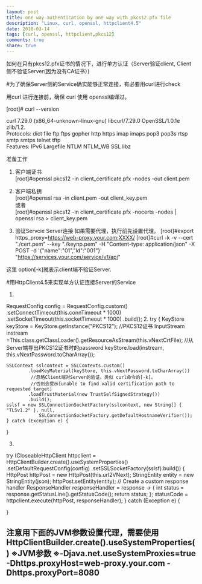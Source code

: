 ```yaml
---
layout: post
title: one way authentication by one way with pkcs12.pfx file
description: "Linux, curl, openssl, httpclient4.5"
date: 2018-03-14
tags: [curl, openssl, httpclient,pkcs12]
comments: true
share: true
---
```


如何在只有pkcs12.pfx证书的情况下，进行单方认证（Server验证client, Client侧不验证Server(因为没有CA证书）)  

#为了确保Server侧的Service确实能够正常连接，有必要用curl进行check  

用curl 进行连接前，确保 curl 使用 openssl编译过。  

[root]# curl --version  

curl 7.29.0 (x86_64-unknown-linux-gnu) libcurl/7.29.0 OpenSSL/1.0.1e zlib/1.2.  
Protocols: dict file ftp ftps gopher http https imap imaps pop3 pop3s rtsp smtp smtps telnet tftp  
Features: IPv6 Largefile NTLM NTLM_WB SSL libz  

准备工作  
1. 客户端证书  
[root]#openssl pkcs12 -in client_certificate.pfx -nodes -out client.pem  

2. 客户端私钥  
[root]#openssl rsa -in client.pem -out client_key.pem  
或者  
[root]#openssl pkcs12 -in client_certificate.pfx -nocerts -nodes | openssl rsa > client_key.pem  

3. 验证Servcie Server连接
如果需要代理，执行前先设置代理。
[root]#export https_proxy=https://web-proxy.your.com:XXXX/
[root]#curl -k -v --cert "./cert.pem" --key "./keynp.pem" -H "Content-type: application/json" -X POST -d '{"name":"01","Id":"001"}' "https://services.your.com/service/v1/api"

这里 option[-k]就表示client端不验证Server.


#用HttpClient4.5来实现单方认证连接Server的Service

1.
RequestConfig config = RequestConfig.custom()
              	.setConnectTimeout(this.connTimeout * 1000)
		.setSocketTimeout(this.socketTimeout * 1000)
		.build();
2.
try {
	KeyStore keyStore = KeyStore.getInstance("PKCS12");
	//PKCS12证书
	InputStream instream =This.class.getClassLoader().getResourceAsStream(this.vNextCrtFile);
	//从Server端导出PKCS12证书时的password
	keyStore.load(instream, this.vNextPassword.toCharArray());

	SSLContext sslcontext = SSLContexts.custom()
			.loadKeyMaterial(keyStore, this.vNextPassword.toCharArray())
			 //忽略Client端对Server的验证。类似 curl命令的[-k]。
			 //否则会提示[unable to find valid certification path to requested target]
			.loadTrustMaterial(new TrustSelfSignedStrategy())
			.build();
	sslsf = new SSLConnectionSocketFactory(sslcontext, new String[] { "TLSv1.2" }, null,
				SSLConnectionSocketFactory.getDefaultHostnameVerifier());
	} catch (Exception e) {
}

3.
try (CloseableHttpClient httpclient = HttpClientBuilder.create().useSystemProperties()
				.setDefaultRequestConfig(config)
				.setSSLSocketFactory(sslsf).build()) {
           HttpPost httpPost = new HttpPost(this.url2VNext);
           StringEntity entity = new StringEntity(json);
           httpPost.setEntity(entity);
           // Create a custom response handler
           ResponseHandler<Integer> responseHandler = response -> {
                int status = response.getStatusLine().getStatusCode();
                return status;
           };
	statusCode = httpclient.execute(httpPost, responseHandler);
} catch (Exception e) {

}

 注意用下面的JVM参数设置代理，需要使用HttpClientBuilder.create().useSystemProperties()
 ※JVM参数
 ※-Djava.net.useSystemProxies=true -Dhttps.proxyHost=web-proxy.your.com -Dhttps.proxyPort=8080
---